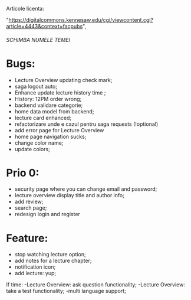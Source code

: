 Articole licenta:

"https://digitalcommons.kennesaw.edu/cgi/viewcontent.cgi?article=4443&context=facpubs",

###### SCHIMBA NUMELE TEMEI

# Bugs:

- Lecture Overview updating check mark;
- saga logout auto;
- Enhance update lecture history time ;
- History: 12PM order wrong;
- backend validare categorie;
- home data model from backend;
- lecture card enhanced;
- refactorizare unde e cazul pentru saga requests (!optional)
- add error page for Lecture Overview
- home page navigation sucks;
- change color name;
- update colors;

# Prio 0:

- security page where you can change email and password;
- lecture overview display title and author info;
- add review;
- search page;
- redesign login and register

# Feature:

- stop watching lecture option;
- add notes for a lecture chapter;
- notification icon;
- add lecture: yup;

If time:
-Lecture Overview: ask question functionality;
-Lecture Overview: take a test functionality;
-multi language support;
